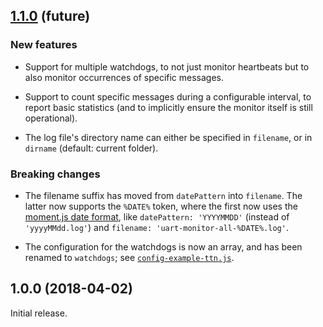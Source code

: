 
## [1.1.0](https://github.com/avbentem/raspi-uart-monitor/compare/v1.0.0...master) (future)

### New features

- Support for multiple watchdogs, to not just monitor heartbeats but to also monitor occurrences of specific messages.

- Support to count specific messages during a configurable interval, to report basic statistics (and to implicitly
  ensure the monitor itself is still operational).

- The log file's directory name can either be specified in `filename`, or in `dirname` (default: current folder).

### Breaking changes

- The filename suffix has moved from `datePattern` into `filename`. The latter now supports the `%DATE%` token, where
  the first now uses the [moment.js date format](http://momentjs.com/docs/#/displaying/format/), like
  `datePattern: 'YYYYMMDD'` (instead of `'yyyyMMdd.log'`) and `filename: 'uart-monitor-all-%DATE%.log'`.

- The configuration for the watchdogs is now an array, and has been renamed to `watchdogs`; see
  [`config-example-ttn.js`](./config-example-ttn.js).


## 1.0.0 (2018-04-02)

Initial release.
